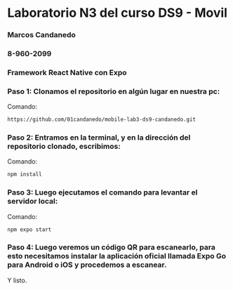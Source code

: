# Laboratorio N3 del curso DS9 - Movil

### Marcos Candanedo
### 8-960-2099
### Framework React Native con Expo

### Paso 1: Clonamos el repositorio en algún lugar en nuestra pc:

Comando: 
```bash 
https://github.com/01candanedo/mobile-lab3-ds9-candanedo.git
```

### Paso 2: Entramos en la terminal, y en la dirección del repositorio clonado, escribimos:

Comando: 
```bash 
npm install
```
### Paso 3: Luego ejecutamos el comando para levantar el servidor local:

Comando: 
```bash 
npm expo start
```

### Paso 4: Luego veremos un código QR para escanearlo, para esto necesitamos instalar la aplicación oficial llamada Expo Go para Android o iOS y procedemos a escanear.

Y listo.
